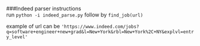 
###Indeed parser
instructions  
run `python -i indeed_parse.py` follow by `find_job(url)`  

example of url can be `'https://www.indeed.com/jobs?q=software+engineer+new+grad&l=New+York&rbl=New+York%2C+NY&explvl=entry_level'`
